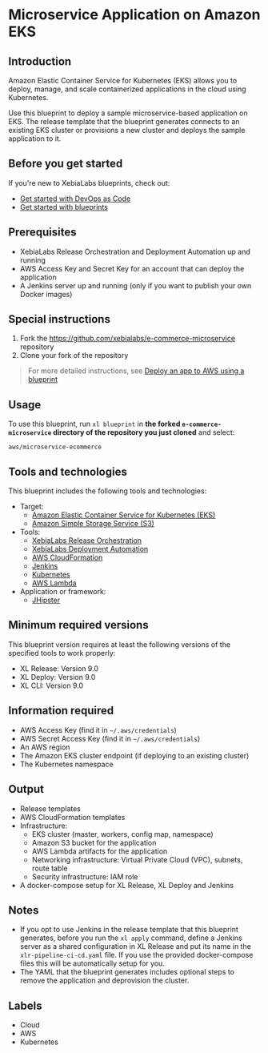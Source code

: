 # Microservice Application on Amazon EKS

## Introduction

Amazon Elastic Container Service for Kubernetes (EKS) allows you to deploy, manage, and scale containerized applications in the cloud using Kubernetes.

Use this blueprint to deploy a sample microservice-based application on EKS. The release template that the blueprint generates connects to an existing EKS cluster or provisions a new cluster and deploys the sample application to it.

## Before you get started

If you're new to XebiaLabs blueprints, check out:

* [Get started with DevOps as Code](https://docs.xebialabs.com/xl-release/concept/get-started-with-devops-as-code.html)
* [Get started with blueprints](https://docs.xebialabs.com/xl-release/concept/get-started-with-blueprints.html)

## Prerequisites

* XebiaLabs Release Orchestration and Deployment Automation up and running
* AWS Access Key and Secret Key for an account that can deploy the application
* A Jenkins server up and running (only if you want to publish your own Docker images)

## Special instructions

1. Fork the https://github.com/xebialabs/e-commerce-microservice repository
2. Clone your fork of the repository

> For more detailed instructions, see [Deploy an app to AWS using a blueprint](https://docs.xebialabs.com/v.9.0/xl-release/how-to/deploy-to-aws-using-blueprints)

## Usage

To use this blueprint, run `xl blueprint` in **the forked `e-commerce-microservice` directory of the repository you just cloned** and select:

```plain
aws/microservice-ecommerce
```

## Tools and technologies

This blueprint includes the following tools and technologies:

* Target:
  * [Amazon Elastic Container Service for Kubernetes (EKS)](https://aws.amazon.com/eks/)
  * [Amazon Simple Storage Service (S3)](https://aws.amazon.com/s3/)
* Tools:
  * [XebiaLabs Release Orchestration](https://xebialabs.com/products/xl-release/)
  * [XebiaLabs Deployment Automation](https://xebialabs.com/products/xl-deploy/)
  * [AWS CloudFormation](https://aws.amazon.com/cloudformation/)
  * [Jenkins](https://jenkins.io/)
  * [Kubernetes](https://kubernetes.io/)
  * [AWS Lambda](https://aws.amazon.com/lambda/)
* Application or framework:
  * [JHipster](https://github.com/xebialabs/e-commerce-microservice/)

## Minimum required versions

This blueprint version requires at least the following versions of the specified tools to work properly:

* XL Release: Version 9.0
* XL Deploy: Version 9.0
* XL CLI: Version 9.0

## Information required

* AWS Access Key (find it in `~/.aws/credentials`)
* AWS Secret Access Key (find it in `~/.aws/credentials`)
* An AWS region
* The Amazon EKS cluster endpoint (if deploying to an existing cluster)
* The Kubernetes namespace

## Output

* Release templates
* AWS CloudFormation templates
* Infrastructure:
  * EKS cluster (master, workers, config map, namespace)
  * Amazon S3 bucket for the application
  * AWS Lambda artifacts for the application
  * Networking infrastructure: Virtual Private Cloud (VPC), subnets, route table
  * Security infrastructure: IAM role
* A docker-compose setup for XL Release, XL Deploy and Jenkins

## Notes

* If you opt to use Jenkins in the release template that this blueprint generates, before you run the `xl apply` command, define a Jenkins server as a shared configuration in XL Release and put its name in the `xlr-pipeline-ci-cd.yaml` file. If you use the provided docker-compose files this will be automatically setup for you.
* The YAML that the blueprint generates includes optional steps to remove the application and deprovision the cluster.

## Labels

* Cloud
* AWS
* Kubernetes

